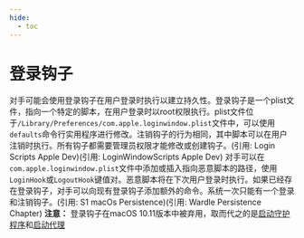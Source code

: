 ```yaml
---
hide:
  - toc
---
```


# 登录钩子

对手可能会使用登录钩子在用户登录时执行以建立持久性。登录钩子是一个plist文件，指向一个特定的脚本，在用户登录时以root权限执行。plist文件位于<code>/Library/Preferences/com.apple.loginwindow.plist</code>文件中，可以使用<code>defaults</code>命令行实用程序进行修改。注销钩子的行为相同，其中脚本可以在用户注销时执行。所有钩子都需要管理员权限才能修改或创建钩子。(引用: Login Scripts Apple Dev)(引用: LoginWindowScripts Apple Dev)  对手可以在<code>com.apple.loginwindow.plist</code>文件中添加或插入指向恶意脚本的路径，使用<code>LoginHook</code>或<code>LogoutHook</code>键值对。恶意脚本将在下次用户登录时执行。如果已经存在登录钩子，对手可以向现有登录钩子添加额外的命令。系统一次只能有一个登录和注销钩子。(引用: S1 macOs Persistence)(引用: Wardle Persistence Chapter)  **注意：** 登录钩子在macOS 10.11版本中被弃用，取而代之的是[启动守护程序](https://attack.mitre.org/techniques/T1543/004)和[启动代理](https://attack.mitre.org/techniques/T1543/001)
